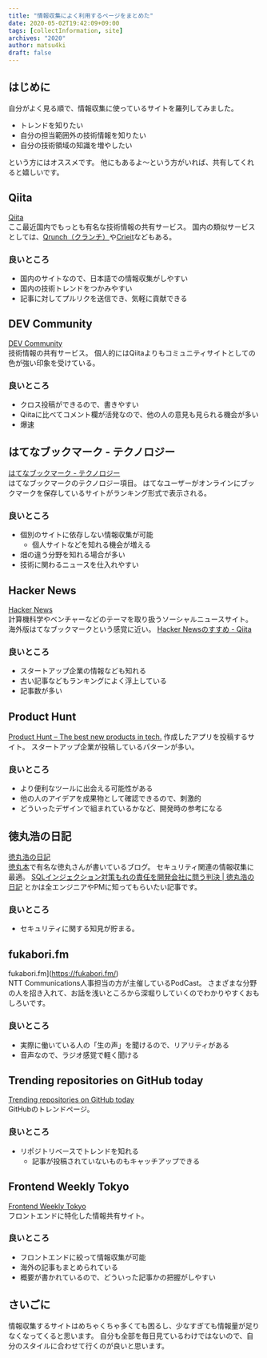 ```yaml
---
title: "情報収集によく利用するページをまとめた"
date: 2020-05-02T19:42:09+09:00
tags: [collectInformation, site]
archives: "2020"
author: matsu4ki
draft: false
---
```

## はじめに

自分がよく見る順で、情報収集に使っているサイトを羅列してみました。

- トレンドを知りたい
- 自分の担当範囲外の技術情報を知りたい
- 自分の技術領域の知識を増やしたい

という方にはオススメです。
他にもあるよ〜という方がいれば、共有してくれると嬉しいです。

## Qiita

[Qiita](https://qiita.com/)  
ここ最近国内でもっとも有名な技術情報の共有サービス。
国内の類似サービスとしては、[Qrunch（クランチ）](https://qrunch.net/)や[Crieit](https://crieit.net/dashboard)などもある。

### 良いところ

- 国内のサイトなので、日本語での情報収集がしやすい
- 国内の技術トレンドをつかみやすい
- 記事に対してプルリクを送信でき、気軽に貢献できる

## DEV Community

[DEV Community](https://dev.to/)  
技術情報の共有サービス。
個人的にはQiitaよりもコミュニティサイトとしての色が強い印象を受けている。

### 良いところ

- クロス投稿ができるので、書きやすい
- Qiitaに比べてコメント欄が活発なので、他の人の意見も見られる機会が多い
- 爆速

## はてなブックマーク - テクノロジー

[はてなブックマーク - テクノロジー](https://b.hatena.ne.jp/hotentry/it)  
はてなブックマークのテクノロジー項目。
はてなユーザーがオンラインにブックマークを保存しているサイトがランキング形式で表示される。

### 良いところ

- 個別のサイトに依存しない情報収集が可能
    - 個人サイトなどを知れる機会が増える
- 畑の違う分野を知れる場合が多い
- 技術に関わるニュースを仕入れやすい

## Hacker News

[Hacker News](https://news.ycombinator.com/)  
計算機科学やベンチャーなどのテーマを取り扱うソーシャルニュースサイト。
海外版はてなブックマークという感覚に近い。
[Hacker Newsのすすめ - Qiita](https://qiita.com/_mk2/items/86c86ab9b2b2ff9b7bb0)

### 良いところ

- スタートアップ企業の情報なども知れる
- 古い記事などもランキングによく浮上している
- 記事数が多い

## Product Hunt

[Product Hunt – The best new products in tech.](https://www.producthunt.com/)
作成したアプリを投稿するサイト。
スタートアップ企業が投稿しているパターンが多い。

### 良いところ

- より便利なツールに出会える可能性がある
- 他の人のアイデアを成果物として確認できるので、刺激的
- どういったデザインで組まれているかなど、開発時の参考になる

## 徳丸浩の日記

[徳丸浩の日記](https://blog.tokumaru.org/)  
[徳丸本](https://www.amazon.co.jp/%E4%BD%93%E7%B3%BB%E7%9A%84%E3%81%AB%E5%AD%A6%E3%81%B6-%E5%AE%89%E5%85%A8%E3%81%AAWeb%E3%82%A2%E3%83%97%E3%83%AA%E3%82%B1%E3%83%BC%E3%82%B7%E3%83%A7%E3%83%B3%E3%81%AE%E4%BD%9C%E3%82%8A%E6%96%B9-%E7%AC%AC2%E7%89%88-%E8%84%86%E5%BC%B1%E6%80%A7%E3%81%8C%E7%94%9F%E3%81%BE%E3%82%8C%E3%82%8B%E5%8E%9F%E7%90%86%E3%81%A8%E5%AF%BE%E7%AD%96%E3%81%AE%E5%AE%9F%E8%B7%B5-%E5%BE%B3%E4%B8%B8/dp/4797393165)で有名な徳丸さんが書いているブログ。
セキュリティ関連の情報収集に最適。
[SQLインジェクション対策もれの責任を開発会社に問う判決 | 徳丸浩の日記](https://blog.tokumaru.org/2015/01/sql.html) とかは全エンジニアやPMに知ってもらいたい記事です。

### 良いところ

- セキュリティに関する知見が貯まる。

## fukabori.fm

fukabori.fm](https://fukabori.fm/)  
NTT Communications人事担当の方が主催しているPodCast。
さまざまな分野の人を招き入れて、お話を浅いところから深堀りしていくのでわかりやすくおもしろいです。

### 良いところ

- 実際に働いている人の「生の声」を聞けるので、リアリティがある
- 音声なので、ラジオ感覚で軽く聞ける

## Trending repositories on GitHub today

[Trending repositories on GitHub today](https://github.com/trending?spoken_language_code=)  
GitHubのトレンドページ。

### 良いところ

- リポジトリベースでトレンドを知れる
    - 記事が投稿されていないものもキャッチアップできる

## Frontend Weekly Tokyo

[Frontend Weekly Tokyo](https://frontendweekly.tokyo/)  
フロントエンドに特化した情報共有サイト。

### 良いところ

- フロントエンドに絞って情報収集が可能
- 海外の記事もまとめられている
- 概要が書かれているので、どういった記事かの把握がしやすい


## さいごに

情報収集するサイトはめちゃくちゃ多くても困るし、少なすぎても情報量が足りなくなってくると思います。
自分も全部を毎日見ているわけではないので、自分のスタイルに合わせて行くのが良いと思います。
